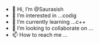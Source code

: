 - 👋 Hi, I’m @Saurasish
- 👀 I’m interested in ...codig
- 🌱 I’m currently learning ...c++
- 💞️ I’m looking to collaborate on ...
- 📫 How to reach me ...

<!---
Saursish/Saursish is a ✨ special ✨ repository because its `README.md` (this file) appears on your GitHub profile.
You can click the Preview link to take a look at your changes.
--->
